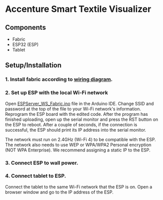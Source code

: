 # Accenture Smart Textile Visualizer

## Components
- Fabric
- ESP32 (ESP)
- Tablet

## Setup/Installation

### 1. Install fabric according to [wiring diagram](Documentation/wiring_diagram.pdf).

### 2. Set up ESP with the local Wi-Fi network

Open [ESPServer_WS_Fabric.ino](Release/ESPServer_WS_Fabric/ESPServer_WS_Fabric.ino) file in the Arduino IDE. Change SSID and password at the top of the file to your Wi-Fi network's information. Reprogram the ESP board with the edited code. After the program has finished uploading, open up the serial monitor and press the RST button on the ESP to reboot. After a couple of seconds, if the connection is successful, the ESP should print its IP address into the serial monitor.

The network must run on 2.4GHz (Wi-Fi 4) to be compatible with the ESP. The network also needs to use WEP or WPA/WPA2 Personal encryption (NOT WPA Enterprise). We recommend assigning a static IP to the ESP. 

### 3. Connect ESP to wall power.

### 4. Connect tablet to ESP.

Connect the tablet to the same Wi-Fi network that the ESP is on. Open a browser window and go to the IP address of the ESP.
